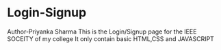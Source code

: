 # Login-Signup
Author-Priyanka Sharma 
This is the Login/Signup page for the IEEE SOCEITY of my college
It only contain basic HTML,CSS and JAVASCRIPT 

